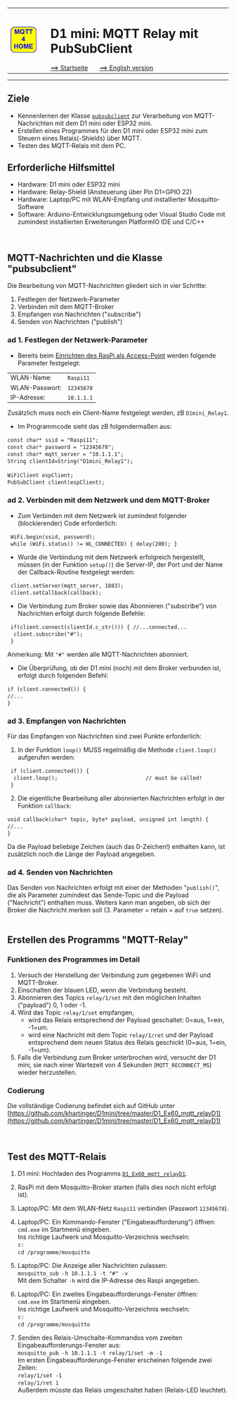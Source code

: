 ######
<table><tr><td><img src="logo/mqtt4home_96.png"></img></td><td>&nbsp;</td><td>
<h1>D1 mini: MQTT Relay mit PubSubClient</h1>
<a href="liesmich.md">==> Startseite</a> &nbsp; &nbsp; &nbsp; 
<a href="m4h04_D1mqttRelayD1_e.md">==> English version</a> &nbsp; &nbsp; &nbsp; 
</td></tr></table><hr>

## Ziele
* Kennenlernen der Klasse [`pubsubclient`](https://github.com/knolleary/pubsubclient) zur Verarbeitung von MQTT-Nachrichten mit dem D1 mini oder ESP32 mini.
* Erstellen eines Programmes f&uuml;r den D1 mini oder ESP32 mini zum Steuern eines Relais(-Shields) &uuml;ber MQTT.
* Testen des MQTT-Relais mit dem PC.

## Erforderliche Hilfsmittel
* Hardware: D1 mini oder ESP32 mini
* Hardware: Relay-Shield (Ansteuerung &uuml;ber Pin D1=GPIO 22)
* Hardware: Laptop/PC mit WLAN-Empfang und installierter Mosquitto-Software
* Software: Arduino-Entwicklungsumgebung oder Visual Studio Code mit zumindest installierten Erweiterungen PlatformIO IDE und C/C++

&nbsp;   
## MQTT-Nachrichten und die Klasse "pubsubclient"
Die Bearbeitung von MQTT-Nachrichten gliedert sich in vier Schritte:   
1. Festlegen der Netzwerk-Parameter
2. Verbinden mit dem MQTT-Broker
3. Empfangen von Nachrichten ("subscribe")
4. Senden von Nachrichten ("publish")

### ad 1. Festlegen der Netzwerk-Parameter
* Bereits beim [Einrichten des RasPi als Access-Point](m4h02_RasPiAccessPoint.md) werden folgende Parameter festgelegt:   

|                 |                 |   
| --------------- | --------------- |   
| WLAN-Name:      | `Raspi11`       |   
| WLAN-Passwort:  | `12345678`      |   
| IP-Adresse:     | `10.1.1.1`      |   
Zus&auml;tzlich muss noch ein Client-Name festgelegt werden, zB `D1mini_Relay1`.   

* Im Programmcode sieht das zB folgenderma&szlig;en aus:   

```
const char* ssid = "Raspi11";
const char* password = "12345678";
const char* mqtt_server = "10.1.1.1";
String clientId=String("D1mini_Relay1");

WiFiClient espClient;
PubSubClient client(espClient);
```

### ad 2. Verbinden mit dem Netzwerk und dem MQTT-Broker
* Zum Verbinden mit dem Netzwerk ist zumindest folgender (blockierender) Code erforderlich:   
```
 WiFi.begin(ssid, password);
 while (WiFi.status() != WL_CONNECTED) { delay(200); }
```
* Wurde die Verbindung mit dem Netzwerk erfolgreich hergestellt, m&uuml;ssen (in der Funktion `setup()`) die Server-IP, der Port und der Name der Callback-Routine festgelegt werden:   
```
 client.setServer(mqtt_server, 1883);
 client.setCallback(callback);
```
* Die Verbindung zum Broker sowie das Abonnieren ("subscribe") von Nachrichten erfolgt durch folgende Befehle: 
```
 if(client.connect(clientId.c_str())) { //...connected...
  client.subscribe("#");
 }
```
Anmerkung: Mit `"#"` werden alle MQTT-Nachrichten abonniert.   

* Die &Uuml;berpr&uuml;fung, ob der D1 mini (noch) mit dem Broker verbunden ist, erfolgt durch folgenden Befehl:
```
if (client.connected()) {
//...
}
```

### ad 3. Empfangen von Nachrichten
F&uuml;r das Empfangen von Nachrichten sind zwei Punkte erforderlich:   
1. In der Funktion `loop()` MUSS regelm&auml;&szlig;ig die Methode `client.loop()` aufgerufen werden:
```
 if (client.connected()) {
  client.loop();                            // must be called!
 }
```
2. Die eigentliche Bearbeitung aller abonnierten Nachrichten erfolgt in der Funktion `callback`:
```
void callback(char* topic, byte* payload, unsigned int length) {
//...
}
```
Da die Payload beliebige Zeichen (auch das 0-Zeichen!) enthalten kann, ist zus&auml;tzlich noch die L&auml;nge der Payload angegeben.

### ad 4. Senden von Nachrichten
Das Senden von Nachrichten erfolgt mit einer der Methoden "`publish()`", die als Parameter zumindest das Sende-Topic und die Payload ("Nachricht") enthalten muss. Weiters kann man angeben, ob sich der Broker die Nachricht merken soll (3. Parameter = retain = auf `true` setzen).   
&nbsp;

## Erstellen des Programms "MQTT-Relay"
### Funktionen des Programmes im Detail
1. Versuch der Herstellung der Verbindung zum gegebenen WiFi und MQTT-Broker.
2. Einschalten der blauen LED, wenn die Verbindung besteht.
3. Abonnieren des Topics `relay/1/set` mit den m&ouml;glichen Inhalten ("payload") 0, 1 oder -1.
4. Wird das Topic `relay/1/set` empfangen,
   * wird das Relais entsprechend der Payload geschaltet: 0=aus, 1=ein, -1=um.
   * wird eine Nachricht mit dem Topic `relay/1/ret` und der Payload entsprechend dem neuen Status des Relais geschickt (0=aus, 1=ein, -1=um).
5. Falls die Verbindung zum Broker unterbrochen wird, versucht der D1 mini, sie nach einer  Wartezeit von 4 Sekunden (`MQTT_RECONNECT_MS`) wieder herzustellen.

### Codierung

Die vollst&auml;ndige Codierung befindet sich auf GitHub unter   
[https://github.com/khartinger/D1mini/tree/master/D1_Ex60_mqtt_relayD1](https://github.com/khartinger/D1mini/tree/master/D1_Ex60_mqtt_relayD1)   

&nbsp;

## Test des MQTT-Relais
1. D1 mini: Hochladen des Programms [`D1_Ex60_mqtt_relayD1`](https://github.com/khartinger/D1mini/tree/master/D1_Ex60_mqtt_relayD1).   

2. RasPi mit dem Mosquitto-Broker starten (falls dies noch nicht erfolgt ist).   

3. Laptop/PC: Mit dem WLAN-Netz `Raspi11` verbinden (Passwort `12345678`).   

4. Laptop/PC: Ein Kommando-Fenster ("Eingabeaufforderung") &ouml;ffnen:   
```cmd.exe```
im Startmen&uuml; eingeben.   
Ins richtige Laufwerk und Mosquitto-Verzeichnis wechseln:   
```c:```   
```cd /programme/mosquitto```

5. Laptop/PC: Die Anzeige aller Nachrichten zulassen:   
```mosquitto_sub -h 10.1.1.1 -t "#" -v```   
Mit dem Schalter `-h` wird die IP-Adresse des Raspi angegeben.   

6. Laptop/PC: Ein zweites Eingabeaufforderungs-Fenster &ouml;ffnen:   
```cmd.exe```
im Startmen&uuml; eingeben.   
Ins richtige Laufwerk und Mosquitto-Verzeichnis wechseln:   
```c:```   
```cd /programme/mosquitto```

7. Senden des Relais-Umschalte-Kommandos vom zweiten Eingabeaufforderungs-Fenster aus:    
```mosquitto_pub -h 10.1.1.1 -t relay/1/set -m -1```   
Im ersten Eingabeaufforderungs-Fenster erscheinen folgende zwei Zeilen:   
```relay/1/set -1```   
```relay/1/ret 1```   
Au&szlig;erdem m&uuml;sste das Relais umgeschaltet haben (Relais-LED leuchtet).   
